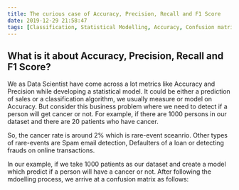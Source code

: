 ```yaml
---
title: The curious case of Accuracy, Precision, Recall and F1 Score
date: 2019-12-29 21:58:47
tags: [Classification, Statistical Modelling, Accuracy, Confusion matrix]
---
```



## What is it about Accuracy, Precision, Recall and F1 Score?

We as Data Scientist have come across a lot metrics like Accuracy and Precision while developing a statistical model. It could be either a prediction of sales or a classification algorithm, we usually measure or model on Accuracy. But consider this business problem where we need to detect if a person will get cancer or not. For example, if there are 1000 persons in our dataset and there are 20 patients who have cancer. 

So, the cancer rate is around 2% which is rare-event sceanrio. Other types of rare-events are Spam email detection, Defaulters of a loan or detecting frauds on online transactions.

In our example, if we take 1000 patients as our dataset and create a model which predict if a person will have a cancer or not. After following the mdoelling process, we arrive at a confusion matrix as follows:





